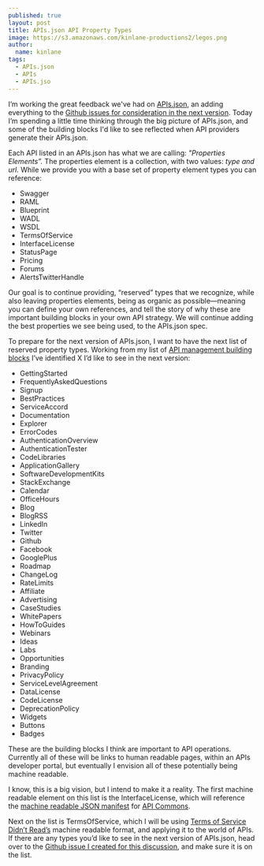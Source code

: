 ```yaml
---
published: true
layout: post
title: APIs.json API Property Types
image: https://s3.amazonaws.com/kinlane-productions2/legos.png
author:
  name: kinlane
tags:
  - APIs.json
  - APIs
  - APIs.jso
---
```

I’m working the great feedback we've had on [APIs.json](http://apisjson.org), an adding everything to the [Github issues for consideration in the next version](https://github.com/api-commons/api-json/issues). Today I’m spending a little time thinking through the big picture of APIs.json, and some of the building blocks I'd like to see reflected when API providers generate their APIs.json.

Each API listed in an APIs.json has what we are calling: _"Properties Elements”._ The properties element is a collection, with two values: _type and url._ While we provide you with a base set of property element types you can reference:

*   Swagger
*   RAML
*   Blueprint
*   WADL
*   WSDL
*   TermsOfService
*   InterfaceLicense
*   StatusPage
*   Pricing
*   Forums
*   AlertsTwitterHandle

Our goal is to continue providing, “reserved” types that we recognize, while also leaving properties elements, being as organic as possible—meaning you can define your own references, and tell the story of why these are important building blocks in your own API strategy. We will continue adding the best properties we see being used, to the APIs.json spec.

To prepare for the next version of APIs.json, I want to have the next list of reserved property types. Working from my list of [API management building blocks](http://management.apievangelist.com/building-blocks.html) I’ve identified X I’d like to see in the next version:

*   GettingStarted
*   FrequentlyAskedQuestions
*   Signup
*   BestPractices
*   ServiceAccord
*   Documentation
*   Explorer
*   ErrorCodes
*   AuthenticationOverview
*   AuthenticationTester
*   CodeLibraries
*   ApplicationGallery
*   SoftwareDevelopmentKits
*   StackExchange
*   Calendar
*   OfficeHours
*   Blog
*   BlogRSS
*   LinkedIn
*   Twitter
*   Github
*   Facebook
*   GooglePlus
*   Roadmap
*   ChangeLog
*   RateLimits
*   Affiliate
*   Advertising
*   CaseStudies
*   WhitePapers
*   HowToGuides
*   Webinars
*   Ideas
*   Labs
*   Opportunities
*   Branding
*   PrivacyPolicy
*   ServiceLevelAgreement
*   DataLicense
*   CodeLicense
*   DeprecationPolicy
*   Widgets
*   Buttons
*   Badges

These are the building blocks I think are important to API operations. Currently all of these will be links to human readable pages, within an APIs developer portal, but eventually I envision all of these potentially being machine readable.

I know, this is a big vision, but I intend to make it a reality. The first machine readable element on this list is the InterfaceLicense, which will reference the [machine readable JSON manifest](http://apicommons.org/add-apis.html) for [API Commons](http://apicommons.org "API Commons").

Next on the list is TermsOfService, which I will be using [Terms of Service Didn’t Read’s](https://tosdr.org/) machine readable format, and applying it to the world of APIs. If there are any types you’d like to see in the next version of APIs.json, head over to the [Github issue I created for this discussion](https://github.com/api-commons/api-json/issues/44), and make sure it is on the list.